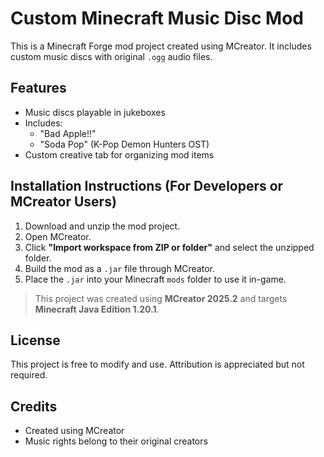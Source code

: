 # Custom Minecraft Music Disc Mod

This is a Minecraft Forge mod project created using MCreator. It includes custom music discs with original `.ogg` audio files.

## Features

- Music discs playable in jukeboxes
- Includes:
  - "Bad Apple!!"
  - "Soda Pop" (K-Pop Demon Hunters OST)
- Custom creative tab for organizing mod items

## Installation Instructions (For Developers or MCreator Users)

1. Download and unzip the mod project.
2. Open MCreator.
3. Click **"Import workspace from ZIP or folder"** and select the unzipped folder.
4. Build the mod as a `.jar` file through MCreator.
5. Place the `.jar` into your Minecraft `mods` folder to use it in-game.

> This project was created using **MCreator 2025.2** and targets **Minecraft Java Edition 1.20.1**.

## License

This project is free to modify and use. Attribution is appreciated but not required.

## Credits

- Created using MCreator
- Music rights belong to their original creators
